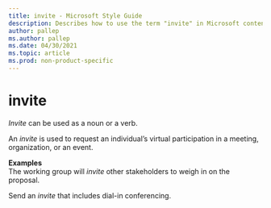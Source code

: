 ```yaml
---
title: invite - Microsoft Style Guide
description: Describes how to use the term "invite" in Microsoft content.
author: pallep
ms.author: pallep
ms.date: 04/30/2021
ms.topic: article
ms.prod: non-product-specific
---
```


# invite
*Invite* can be used as a noun or a verb. 

An *invite* is used to request an individual’s virtual participation in a meeting, organization, or an event. 

**Examples**  
The working group will *invite* other stakeholders to weigh in on the proposal.

Send an *invite* that includes dial-in conferencing.
